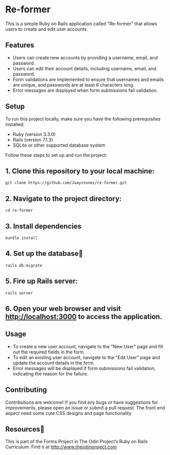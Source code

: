 # Re-former

This is a simple Ruby on Rails application called "Re-former" that allows users to create and edit user accounts.

## Features

- Users can create new accounts by providing a username, email, and password.
- Users can edit their account details, including username, email, and password.
- Form validations are implemented to ensure that usernames and emails are unique, and passwords are at least 6 characters long.
- Error messages are displayed when form submissions fail validation.

## Setup

To run this project locally, make sure you have the following prerequisites installed:

- Ruby (version 3.3.0)
- Rails (version 7.1.3)
- SQLite or other supported database system

Follow these steps to set up and run the project:

## 1. Clone this repository to your local machine:
```
git clone https://github.com/Jaaystones/re-former.git

```

## 2. Navigate to the project directory:
```
cd re-former
```
## 3. Install dependencies
```
bundle install
```
## 4. Set up the database:wrench:
```
rails db:migrate
```
## 5. Fire up Rails server:
```
rails server
```

## 6. Open your web browser and visit [http://localhost:3000](http://localhost:3000) to access the application.

## Usage

- To create a new user account, navigate to the "New User" page and fill out the required fields in the form.
- To edit an existing user account, navigate to the "Edit User" page and update the account details in the form.
- Error messages will be displayed if form submissions fail validation, indicating the reason for the failure.

## Contributing

Contributions are welcome! If you find any bugs or have suggestions for improvements, please open an issue or submit a pull request.
The front end aspect need some cute CSS designs and page functionality

## Resources:book:
This is part of the Forms Project in The Odin Project’s Ruby on Rails Curriculum. 
Find it at http://www.theodinproject.com

